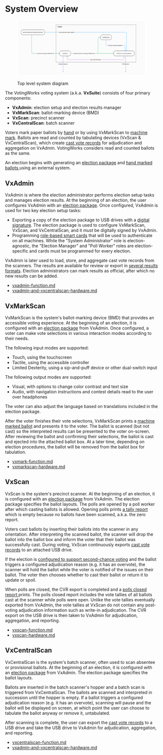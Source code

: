 # System Overview

<figure><img src=".gitbook/assets/image (88).png" alt=""><figcaption><p>Top level system diagram</p></figcaption></figure>

The VotingWorks voting system (a.k.a. **VxSuite**) consists of four primary components:

* **VxAdmin**: election setup and election results manager
* **VxMarkScan**: ballot-marking device (BMD)
* **VxScan**: precinct scanner
* **VxCentralScan**: batch scanner

Voters mark paper ballots by [hand](system-overview/hand-marked-ballots.md) or by using VxMarkScan to [machine mark](system-overview/machine-marked-ballots.md). Ballots are read and counted by tabulating devices (VxScan & VxCentralScan), which create [cast vote records](system-overview/cast-vote-records.md) for adjudication and aggregation on VxAdmin. VotingWorks considers read and counted ballots as the same.

An election begins with generating an [election package](broken-reference/) and [hand marked ballots ](system-overview/hand-marked-ballots.md)using an external system.

## VxAdmin

VxAdmin is where the election administrator performs election setup tasks and manages election results. At the beginning of an election, the user configures VxAdmin with an [election package](broken-reference/). Once configured, VxAdmin is used for two key election setup tasks:

* Exporting a copy of the election package to USB drives with a [digital signature](system-security-auditing-and-logging/system-security-architecture/artifact-authentication/). The election package is used to configure VxMarkScan, VxScan, and VxCentralScan, and it _must_ be digitally signed by VxAdmin.
* Programming [role-based smart cards](system-overview/user-roles.md) that will be used to authenticate on all machines. While the "System Administrator" role is election-agnostic, the "Election Manager" and "Poll Worker" roles are election-specific and cards must be programmed for every election.

VxAdmin is later used to load, store, and aggregate cast vote records from the scanners. The results are available for review or export in [several results formats](system-overview/vxadmin-results-exports/). Election administrators can mark results as official, after which no new results can be added.

* [vxadmin-function.md](system-overview/vxadmin-function.md "mention")
* [vxadmin-and-vxcentralscan-hardware.md](system-overview/vxadmin-and-vxcentralscan-hardware.md "mention")

## VxMarkScan

VxMarkScan is the system's ballot-marking device (BMD) that provides an accessible voting experience. At the beginning of an election, it is configured with an [election package](system-overview/election-package/) from VxAdmin. Once configured, a voter can make vote selections in various interaction modes according to their needs.

The following input modes are supported:

* Touch, using the touchscreen
* Tactile, using the accessible controller
* Limited Dexterity, using a sip-and-puff device or other dual-switch input

The following output modes are supported:

* Visual, with options to change color contrast and text size
* Audio, with navigation instructions and contest details read to the user over headphones

The voter can also adjust the language based on translations included in the election package.

After the voter finishes their vote selections, VxMarkScan prints a [machine marked ballot](system-overview/machine-marked-ballots.md) and presents it to the voter. The ballot is scanned (but not cast) so the interpreted results can be presented to the voter on-screen. After reviewing the ballot and confirming their selections, the ballot is cast and ejected into the attached ballot box. At a later time, depending on election procedures, the ballot will be removed from the ballot box for tabulation.

* [vxmark-function.md](system-overview/vxmark-function.md "mention")
* [vxmarkscan-hardware.md](readme/vxmarkscan-hardware.md "mention")

## VxScan

VxScan is the system's precinct scanner. At the beginning of an election, it is configured with an [election package](broken-reference/) from VxAdmin. The election package specifies the ballot layouts. The polls are opened by a poll worker after which casting ballots is allowed. Opening polls prints [a tally report](system-overview/vxscan-polls-reports.md) which is empty because no ballots have been scanned, a.k.a. the zero report.

Voters cast ballots by inserting their ballots into the scanner in any orientation. After interpreting the scanned ballot, the scanner will drop the ballot into the ballot box and inform the voter that their ballot was successfully cast. During voting, VxScan continuously exports [cast vote records](system-overview/cast-vote-records.md) to an attached USB drive.

If the election is [configured to support second-chance voting](broken-reference/) and the ballot triggers a configured adjudication reason (e.g. it has an overvote), the scanner will hold the ballot while the voter is notified of the issues on their ballot. The voter then chooses whether to cast their ballot or return it to update or spoil.

When polls are closed, the CVR export is completed and a [polls closed report ](system-overview/vxscan-polls-reports.md)prints. The polls closed report includes the vote tallies of all ballots cast at the scanner while polls were open. Unlike the vote tallies eventually exported from VxAdmin, the vote tallies at VxScan do not contain any post-voting adjudication information such as write-in adjudication. The CVR export on the USB drive is then taken to VxAdmin for adjudication, aggregation, and reporting.

* [vxscan-function.md](system-overview/vxscan-function.md "mention")
* [vxscan-hardware.md](system-overview/vxscan-hardware.md "mention")

## VxCentralScan

VxCentralScan is the system's batch scanner, often used to scan absentee or provisional ballots. At the beginning of an election, it is configured with an [election package](broken-reference/) from VxAdmin. The election package specifies the ballot layouts.

Ballots are inserted in the batch scanner's hopper and a batch scan is triggered from VxCentralScan. The ballots are scanned and interpreted in succession until the hopper is empty. If a ballot triggers a configured adjudication reason (e.g. it has an overvote), scanning will pause and the ballot will be displayed on screen, at which point the user can choose to tabulate the ballot anyway or remove it, untabulated.

After scanning is complete, the user can export the [cast vote records](system-overview/cast-vote-records.md) to a USB drive and take the USB drive to VxAdmin for adjudication, aggregation, and reporting.

* [vxcentralscan-function.md](system-overview/vxcentralscan-function.md "mention")
* [vxadmin-and-vxcentralscan-hardware.md](system-overview/vxadmin-and-vxcentralscan-hardware.md "mention")
